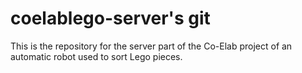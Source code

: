 # coelablego-server's git
This is the repository for the server part of the Co-Elab project of an automatic robot used to sort Lego pieces.
